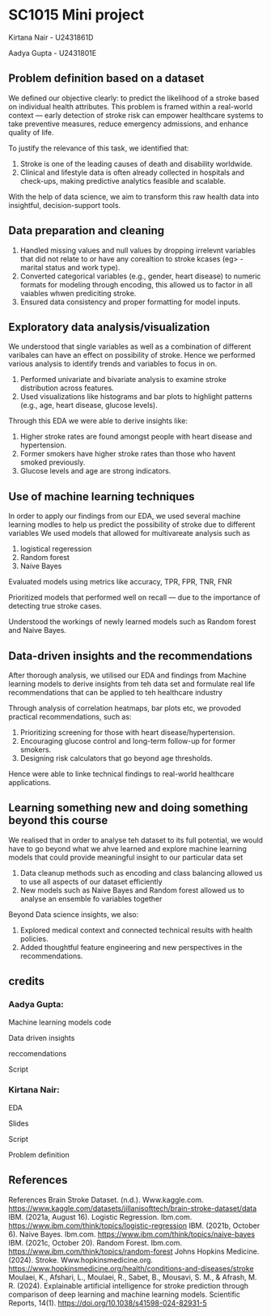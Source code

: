 # SC1015 Mini project 
Kirtana Nair - U2431861D

Aadya Gupta - U2431801E

## Problem definition based on a dataset
We defined our objective clearly: to predict the likelihood of a stroke based on individual health attributes. This problem is framed within a real-world context — early detection of stroke risk can empower healthcare systems to take preventive measures, reduce emergency admissions, and enhance quality of life.

To justify the relevance of this task, we identified that:

1) Stroke is one of the leading causes of death and disability worldwide.
2) Clinical and lifestyle data is often already collected in hospitals and check-ups, making predictive analytics feasible and scalable.

With the help of data science, we aim to transform this raw health data into insightful, decision-support tools.


## Data preparation and cleaning
1) Handled missing values and null values by dropping irrelevnt variables that did not relate to or have any corealtion to stroke kcases (eg> - marital status and work type).
2) Converted categorical variables (e.g., gender, heart disease) to numeric formats for modeling through encoding, this allowed us to factor in all vaiables whwen prediciting stroke. 
3) Ensured data consistency and proper formatting for model inputs.

## Exploratory data analysis/visualization 
We understood that single variables as well as a combination of different varibales can have an effect on possibility of stroke. Hence we performed various analysis to identify trends and variables to focus in on. 

1) Performed univariate and bivariate analysis to examine stroke distribution across features.
2) Used visualizations like histograms and bar plots to highlight patterns (e.g., age, heart disease, glucose levels).
   
Through this EDA we were able to derive insights like:
1) Higher stroke rates are found amongst people with heart disease and hypertension.
2) Former smokers have higher stroke rates than those who havent smoked previously.
3) Glucose levels and age are strong indicators.

## Use of machine learning techniques 
In order to apply our findings from our EDA, we used several machine learning modles to help us predict the possibility of stroke due to different variables
We used models that allowed for multivareate analysis such as 
1) logistical regeression
2) Random forest
3) Naive Bayes

Evaluated models using metrics like accuracy, TPR, FPR, TNR, FNR

Prioritized models that performed well on recall — due to the importance of detecting true stroke cases.

Understood the workings of newly learned models such as Random forest and Naive Bayes. 

## Data-driven insights and the recommendations
After thorough analysis, we utilised our EDA and findings from Machine learning models to derive insights from teh data set and formulate real life recommendations that can be applied to teh healthcare industry 

Through analysis of correlation heatmaps, bar plots etc, we provoded practical recommendations, such as:
1) Prioritizing screening for those with heart disease/hypertension.
2) Encouraging glucose control and long-term follow-up for former smokers.
3) Designing risk calculators that go beyond age thresholds.

Hence were able to linke technical findings to real-world healthcare applications.


## Learning something new and doing something beyond this course
We realised that in order to analyse teh dataset to its full potential, we would have to go beyond what we ahve learned and explore machine learning models that could provide meaningful insight to our particular data set 
1) Data cleanup methods such as encoding and class balancing allowed us to use all aspects of our dataset efficiently 
2) New models such as Naive Bayes and Random forest allowed us to analyse an ensemble fo variables together

Beyond Data science insights, we also:
1) Explored medical context and connected technical results with health policies.
2) Added thoughtful feature engineering and new perspectives in the recommendations.



## credits
### Aadya Gupta:

Machine learning models code

Data driven insights

reccomendations

Script


### Kirtana Nair:

EDA

Slides

Script

Problem definition


## References
References Brain Stroke Dataset. (n.d.). Www.kaggle.com. https://www.kaggle.com/datasets/jillanisofttech/brain-stroke-dataset/data IBM. (2021a, August 16). Logistic Regression. Ibm.com. https://www.ibm.com/think/topics/logistic-regression IBM. (2021b, October 6). Naive Bayes. Ibm.com. https://www.ibm.com/think/topics/naive-bayes IBM. (2021c, October 20). Random Forest. Ibm.com. https://www.ibm.com/think/topics/random-forest Johns Hopkins Medicine. (2024). Stroke. Www.hopkinsmedicine.org. https://www.hopkinsmedicine.org/health/conditions-and-diseases/stroke Moulaei, K., Afshari, L., Moulaei, R., Sabet, B., Mousavi, S. M., & Afrash, M. R. (2024). Explainable artificial intelligence for stroke prediction through comparison of deep learning and machine learning models. Scientific Reports, 14(1). https://doi.org/10.1038/s41598-024-82931-5
